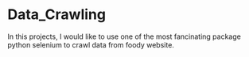 # Data_Crawling

In this projects, I would like to use one of the most fancinating package python selenium to crawl data from foody website.  
